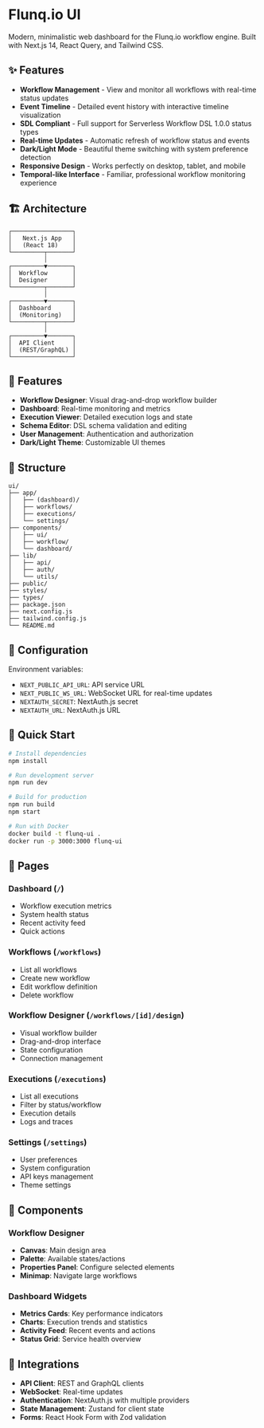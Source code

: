# Flunq.io UI

Modern, minimalistic web dashboard for the Flunq.io workflow engine. Built with Next.js 14, React Query, and Tailwind CSS.

## ✨ Features

- **Workflow Management** - View and monitor all workflows with real-time status updates
- **Event Timeline** - Detailed event history with interactive timeline visualization
- **SDL Compliant** - Full support for Serverless Workflow DSL 1.0.0 status types
- **Real-time Updates** - Automatic refresh of workflow status and events
- **Dark/Light Mode** - Beautiful theme switching with system preference detection
- **Responsive Design** - Works perfectly on desktop, tablet, and mobile
- **Temporal-like Interface** - Familiar, professional workflow monitoring experience

## 🏗️ Architecture

```
┌─────────────────┐
│   Next.js App   │
│   (React 18)    │
└─────────┬───────┘
          │
┌─────────▼───────┐
│  Workflow       │
│  Designer       │
└─────────┬───────┘
          │
┌─────────▼───────┐
│  Dashboard      │
│  (Monitoring)   │
└─────────┬───────┘
          │
┌─────────▼───────┐
│  API Client     │
│  (REST/GraphQL) │
└─────────────────┘
```

## 🚀 Features

- **Workflow Designer**: Visual drag-and-drop workflow builder
- **Dashboard**: Real-time monitoring and metrics
- **Execution Viewer**: Detailed execution logs and state
- **Schema Editor**: DSL schema validation and editing
- **User Management**: Authentication and authorization
- **Dark/Light Theme**: Customizable UI themes

## 📁 Structure

```
ui/
├── app/
│   ├── (dashboard)/
│   ├── workflows/
│   ├── executions/
│   └── settings/
├── components/
│   ├── ui/
│   ├── workflow/
│   └── dashboard/
├── lib/
│   ├── api/
│   ├── auth/
│   └── utils/
├── public/
├── styles/
├── types/
├── package.json
├── next.config.js
├── tailwind.config.js
└── README.md
```

## 🔧 Configuration

Environment variables:
- `NEXT_PUBLIC_API_URL`: API service URL
- `NEXT_PUBLIC_WS_URL`: WebSocket URL for real-time updates
- `NEXTAUTH_SECRET`: NextAuth.js secret
- `NEXTAUTH_URL`: NextAuth.js URL

## 🚀 Quick Start

```bash
# Install dependencies
npm install

# Run development server
npm run dev

# Build for production
npm run build
npm start

# Run with Docker
docker build -t flunq-ui .
docker run -p 3000:3000 flunq-ui
```

## 📱 Pages

### Dashboard (`/`)
- Workflow execution metrics
- System health status
- Recent activity feed
- Quick actions

### Workflows (`/workflows`)
- List all workflows
- Create new workflow
- Edit workflow definition
- Delete workflow

### Workflow Designer (`/workflows/[id]/design`)
- Visual workflow builder
- Drag-and-drop interface
- State configuration
- Connection management

### Executions (`/executions`)
- List all executions
- Filter by status/workflow
- Execution details
- Logs and traces

### Settings (`/settings`)
- User preferences
- System configuration
- API keys management
- Theme settings

## 🎨 Components

### Workflow Designer
- **Canvas**: Main design area
- **Palette**: Available states/actions
- **Properties Panel**: Configure selected elements
- **Minimap**: Navigate large workflows

### Dashboard Widgets
- **Metrics Cards**: Key performance indicators
- **Charts**: Execution trends and statistics
- **Activity Feed**: Recent events and actions
- **Status Grid**: Service health overview

## 🔌 Integrations

- **API Client**: REST and GraphQL clients
- **WebSocket**: Real-time updates
- **Authentication**: NextAuth.js with multiple providers
- **State Management**: Zustand for client state
- **Forms**: React Hook Form with Zod validation
